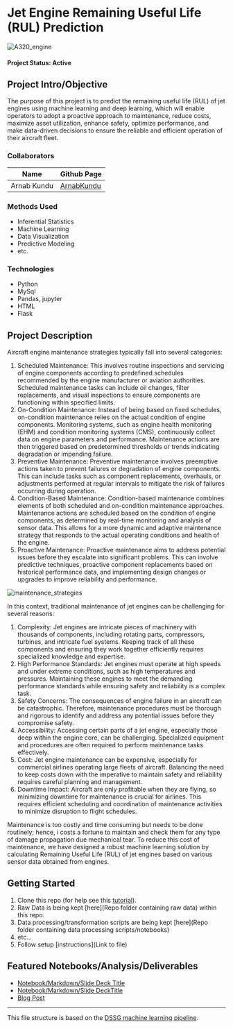 # Jet Engine Remaining Useful Life (RUL) Prediction

![A320_engine](https://github.com/Arnab-Hell/RUL-prediction-of-jet-engine/assets/116137408/3ebf9816-9512-4498-b400-b833b6b1b8c6)


#### Project Status: Active

## Project Intro/Objective
The purpose of this project is to predict the remaining useful life (RUL) of jet engines using machine learning and deep learning, which will enable operators to adopt a proactive approach to maintenance, reduce costs, maximize asset utilization, enhance safety, optimize performance, and make data-driven decisions to ensure the reliable and efficient operation of their aircraft fleet. 

### Collaborators
|Name     |  Github Page
|---------|-----------------|
|Arnab Kundu | [ArnabKundu](https://github.com/Arnab-Hell)|

### Methods Used
* Inferential Statistics
* Machine Learning
* Data Visualization
* Predictive Modeling
* etc.

### Technologies
* Python
* MySql
* Pandas, jupyter
* HTML
* Flask

## Project Description

Aircraft engine maintenance strategies typically fall into several categories:

1. Scheduled Maintenance: This involves routine inspections and servicing of engine components according to predefined schedules recommended by the engine manufacturer or aviation authorities. Scheduled maintenance tasks can include oil changes, filter replacements, and visual inspections to ensure components are functioning within specified limits.
2. On-Condition Maintenance: Instead of being based on fixed schedules, on-condition maintenance relies on the actual condition of engine components. Monitoring systems, such as engine health monitoring (EHM) and condition monitoring systems (CMS), continuously collect data on engine parameters and performance. Maintenance actions are then triggered based on predetermined thresholds or trends indicating degradation or impending failure.
3. Preventive Maintenance: Preventive maintenance involves preemptive actions taken to prevent failures or degradation of engine components. This can include tasks such as component replacements, overhauls, or adjustments performed at regular intervals to mitigate the risk of failures occurring during operation.
4. Condition-Based Maintenance: Condition-based maintenance combines elements of both scheduled and on-condition maintenance approaches. Maintenance actions are scheduled based on the condition of engine components, as determined by real-time monitoring and analysis of sensor data. This allows for a more dynamic and adaptive maintenance strategy that responds to the actual operating conditions and health of the engine.
5. Proactive Maintenance: Proactive maintenance aims to address potential issues before they escalate into significant problems. This can involve predictive techniques, proactive component replacements based on historical performance data, and implementing design changes or upgrades to improve reliability and performance.

![maintenance_strategies](https://github.com/Arnab-Hell/RUL-prediction-of-jet-engine/assets/116137408/e52c187b-aa3f-40fa-9515-cf08d0b0a69d)


In this context, traditional maintenance of jet engines can be challenging for several reasons:

1. Complexity: Jet engines are intricate pieces of machinery with thousands of components, including rotating parts, compressors, turbines, and intricate fuel systems. Keeping track of all these components and ensuring they work together efficiently requires specialized knowledge and expertise.
2. High Performance Standards: Jet engines must operate at high speeds and under extreme conditions, such as high temperatures and pressures. Maintaining these engines to meet the demanding performance standards while ensuring safety and reliability is a complex task.
3. Safety Concerns: The consequences of engine failure in an aircraft can be catastrophic. Therefore, maintenance procedures must be thorough and rigorous to identify and address any potential issues before they compromise safety.
4. Accessibility: Accessing certain parts of a jet engine, especially those deep within the engine core, can be challenging. Specialized equipment and procedures are often required to perform maintenance tasks effectively.
5. Cost: Jet engine maintenance can be expensive, especially for commercial airlines operating large fleets of aircraft. Balancing the need to keep costs down with the imperative to maintain safety and reliability requires careful planning and management.
6. Downtime Impact: Aircraft are only profitable when they are flying, so minimizing downtime for maintenance is crucial for airlines. This requires efficient scheduling and coordination of maintenance activities to minimize disruption to flight schedules.

Maintenance is too costly and time consuming but needs to be done routinely; hence, i costs a fortune to maintain and check them for any type of damage propagation due mechanical tear. To reduce this cost of maintenance, we have designed a robust machine learning solution by calculating Remaining Useful Life (RUL) of jet engines based on various sensor data obtained from engines. 


## Getting Started

1. Clone this repo (for help see this [tutorial](https://help.github.com/articles/cloning-a-repository/)).
2. Raw Data is being kept [here](Repo folder containing raw data) within this repo.
3. Data processing/transformation scripts are being kept [here](Repo folder containing data processing scripts/notebooks)
4. etc...
5. Follow setup [instructions](Link to file)

## Featured Notebooks/Analysis/Deliverables
* [Notebook/Markdown/Slide Deck Title](#)
* [Notebook/Markdown/Slide DeckTitle](#)
* [Blog Post](#)

---

This file structure is based on the [DSSG machine learning pipeline](https://github.com/dssg/hitchhikers-guide/tree/master/sources/curriculum/0_before_you_start/pipelines-and-project-workflow).
